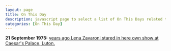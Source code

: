 ```yaml
---
layout: page
title: On This Day
description: javascript page to select a list of On This Days related to Lena Zavaroni.
categories: [On This Day]
---
```


**21 September 1975:**
[<span id="age1"></span> years ago Lena Zavaroni stared in here own show at Caesar's Palace, Luton.](/theatre/the%20lena%20zavaroni%20show/1975/09/21/the-lena-zavaroni-show.html)

<!-- Script for calculating number of years ago -->
<script>
var dob = '19750921';
var year = Number(dob.substr(0, 4));
var month = Number(dob.substr(4, 2)) - 1;
var day = Number(dob.substr(6, 2));
var today = new Date();
var age1 = today.getFullYear() - year;
if (today.getMonth() < month || (today.getMonth() == month && today.getDate() < day)) {
age1--;
}
document.getElementById("age1").innerHTML=age1;
</script>
